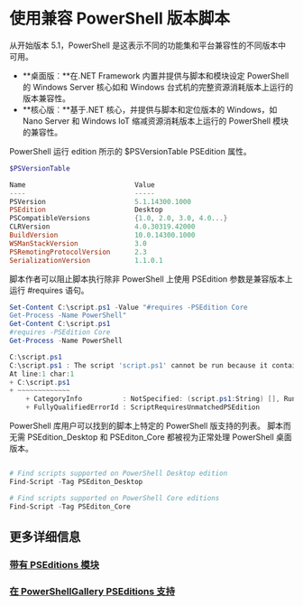 # 使用兼容 PowerShell 版本脚本
从开始版本 5.1，PowerShell 是这表示不同的功能集和平台兼容性的不同版本中可用。

- **桌面版︰**在.NET Framework 内置并提供与脚本和模块设定 PowerShell 的 Windows Server 核心如和 Windows 台式机的完整资源消耗版本上运行的版本兼容性。
- **核心版︰**基于.NET 核心，并提供与脚本和定位版本的 Windows，如 Nano Server 和 Windows IoT 缩减资源消耗版本上运行的 PowerShell 模块的兼容性。

PowerShell 运行 edition 所示的 $PSVersionTable PSEdition 属性。
```powershell
$PSVersionTable

Name                           Value
----                           -----
PSVersion                      5.1.14300.1000
PSEdition                      Desktop
PSCompatibleVersions           {1.0, 2.0, 3.0, 4.0...}
CLRVersion                     4.0.30319.42000
BuildVersion                   10.0.14300.1000
WSManStackVersion              3.0
PSRemotingProtocolVersion      2.3
SerializationVersion           1.1.0.1
```

脚本作者可以阻止脚本执行除非 PowerShell 上使用 PSEdition 参数是兼容版本上运行 #requires 语句。
```powershell
Set-Content C:\script.ps1 -Value "#requires -PSEdition Core
Get-Process -Name PowerShell"
Get-Content C:\script.ps1
#requires -PSEdition Core
Get-Process -Name PowerShell

C:\script.ps1
C:\script.ps1 : The script 'script.ps1' cannot be run because it contained a "#requires" statement for PowerShell Core edition. The edition of PowerShell that is required by the script does not match the currently running PowerShell Desktop edition.
At line:1 char:1
+ C:\script.ps1
+ ~~~~~~~~~~~~~
    + CategoryInfo          : NotSpecified: (script.ps1:String) [], RuntimeException
    + FullyQualifiedErrorId : ScriptRequiresUnmatchedPSEdition
```

PowerShell 库用户可以找到的脚本上特定的 PowerShell 版支持的列表。
脚本而无需 PSEdition_Desktop 和 PSEditon_Core 都被视为正常处理 PowerShell 桌面版本。

```powershell

# Find scripts supported on PowerShell Desktop edition
Find-Script -Tag PSEditon_Desktop

# Find scripts supported on PowerShell Core editions
Find-Script -Tag PSEditon_Core

```

## 更多详细信息
### [带有 PSEditions 模块](../module/modulewithpseditionsupport.md)
### [在 PowerShellGallery PSEditions 支持](../../psgallery/psgallery_pseditions.md)

